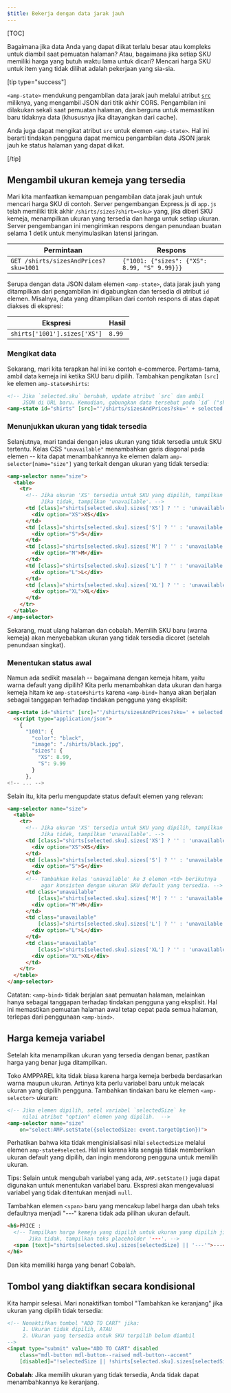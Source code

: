 ```yaml
---
$title: Bekerja dengan data jarak jauh
---
```


[TOC]

Bagaimana jika data Anda yang dapat diikat terlalu besar atau kompleks untuk diambil saat pemuatan halaman? Atau, bagaimana jika setiap SKU memiliki harga yang butuh waktu lama untuk dicari? Mencari harga SKU untuk item yang tidak dilihat adalah pekerjaan yang sia-sia.

[tip type="success"]

`<amp-state>` mendukung pengambilan data jarak jauh melalui atribut [`src`](/id/docs/reference/components/amp-bind.html#attributes) miliknya, yang mengambil JSON dari titik akhir CORS. Pengambilan ini dilakukan sekali saat pemuatan halaman, dan berguna untuk memastikan baru tidaknya data (khususnya jika ditayangkan dari cache).

Anda juga dapat mengikat atribut `src` untuk elemen `<amp-state>`. Hal ini berarti tindakan pengguna dapat memicu pengambilan data JSON jarak jauh ke status halaman yang dapat diikat.

[/tip]

## Mengambil ukuran kemeja yang tersedia

Mari kita manfaatkan kemampuan pengambilan data jarak jauh untuk mencari harga SKU di contoh. Server pengembangan Express.js di `app.js` telah memiliki titik akhir `/shirts/sizes?shirt=<sku>` yang, jika diberi SKU kemeja, menampilkan ukuran yang tersedia dan harga untuk setiap ukuran. Server pengembangan ini mengirimkan respons dengan penundaan buatan selama 1 detik untuk menyimulasikan latensi jaringan.

|  Permintaan                              |  Respons |
|---------------------------------------|-----------|
| `GET /shirts/sizesAndPrices?sku=1001` | `{"1001: {"sizes": {"XS": 8.99, "S" 9.99}}}` |

Serupa dengan data JSON dalam elemen `<amp-state>`, data jarak jauh yang ditampilkan dari pengambilan ini digabungkan dan tersedia di atribut `id` elemen. Misalnya, data yang ditampilkan dari contoh respons di atas dapat diakses di ekspresi:


|  Ekspresi                  |  Hasil |
|------------------------------|---------|
| `shirts['1001'].sizes['XS']` | `8.99`  |

### Mengikat data

Sekarang, mari kita terapkan hal ini ke contoh e-commerce. Pertama-tama, ambil data kemeja ini ketika SKU baru dipilih. Tambahkan pengikatan `[src]` ke elemen `amp-state#shirts`:

```html
<!-- Jika `selected.sku` berubah, update atribut `src` dan ambil
     JSON di URL baru. Kemudian, gabungkan data tersebut pada `id` ("shirts"). -->
<amp-state id="shirts" [src]="'/shirts/sizesAndPrices?sku=' + selected.sku">
```

### Menunjukkan ukuran yang tidak tersedia

Selanjutnya, mari tandai dengan jelas ukuran yang tidak tersedia untuk SKU tertentu. Kelas CSS `"unavailable"` menambahkan garis diagonal pada elemen -- kita dapat menambahkannya ke elemen dalam `amp-selector[name="size"]` yang terkait dengan ukuran yang tidak tersedia:

```html
<amp-selector name="size">
  <table>
    <tr>
      <!-- Jika ukuran 'XS' tersedia untuk SKU yang dipilih, tampilkan string kosong.
           Jika tidak, tampilkan 'unavailable'. -->
      <td [class]="shirts[selected.sku].sizes['XS'] ? '' : 'unavailable'">
        <div option="XS">XS</div>
      </td>
      <td [class]="shirts[selected.sku].sizes['S'] ? '' : 'unavailable'">
        <div option="S">S</div>
      </td>
      <td [class]="shirts[selected.sku].sizes['M'] ? '' : 'unavailable'">
        <div option="M">M</div>
      </td>
      <td [class]="shirts[selected.sku].sizes['L'] ? '' : 'unavailable'">
        <div option="L">L</div>
      </td>
      <td [class]="shirts[selected.sku].sizes['XL'] ? '' : 'unavailable'">
        <div option="XL">XL</div>
      </td>
    </tr>
  </table>
</amp-selector>
```

Sekarang, muat ulang halaman dan cobalah. Memilih SKU baru (warna kemeja) akan menyebabkan ukuran yang tidak tersedia dicoret (setelah penundaan singkat).

### Menentukan status awal

Namun ada sedikit masalah -- bagaimana dengan kemeja hitam, yaitu warna default yang dipilih?  Kita perlu menambahkan data ukuran dan harga kemeja hitam ke `amp-state#shirts` karena `<amp-bind>` hanya akan berjalan sebagai tanggapan terhadap tindakan pengguna yang eksplisit:

```html
<amp-state id="shirts" [src]="'/shirts/sizesAndPrices?sku=' + selected.sku">
  <script type="application/json">
    {
      "1001": {
        "color": "black",
        "image": "./shirts/black.jpg",
        "sizes": {
          "XS": 8.99,
          "S": 9.99
        }
      },
<!-- ... -->
```

Selain itu, kita perlu mengupdate status default elemen yang relevan:

```html
<amp-selector name="size">
  <table>
    <tr>
      <!-- Jika ukuran 'XS' tersedia untuk SKU yang dipilih, tampilkan string kosong.
           Jika tidak, tampilkan 'unavailable'. -->
      <td [class]="shirts[selected.sku].sizes['XS'] ? '' : 'unavailable'">
        <div option="XS">XS</div>
      </td>
      <td [class]="shirts[selected.sku].sizes['S'] ? '' : 'unavailable'">
        <div option="S">S</div>
      </td>
      <!-- Tambahkan kelas 'unavailable' ke 3 elemen <td> berikutnya
           agar konsisten dengan ukuran SKU default yang tersedia. -->
      <td class="unavailable"
          [class]="shirts[selected.sku].sizes['M'] ? '' : 'unavailable'">
        <div option="M">M</div>
      </td>
      <td class="unavailable"
          [class]="shirts[selected.sku].sizes['L'] ? '' : 'unavailable'">
        <div option="L">L</div>
      </td>
      <td class="unavailable"
          [class]="shirts[selected.sku].sizes['XL'] ? '' : 'unavailable'">
        <div option="XL">XL</div>
      </td>
    </tr>
  </table>
</amp-selector>
```

Catatan: `<amp-bind>` tidak berjalan saat pemuatan halaman, melainkan hanya sebagai tanggapan terhadap tindakan pengguna yang eksplisit. Hal ini memastikan pemuatan halaman awal tetap cepat pada semua halaman, terlepas dari penggunaan `<amp-bind>`.

## Harga kemeja variabel

Setelah kita menampilkan ukuran yang tersedia dengan benar, pastikan harga yang benar juga ditampilkan.

Toko AMPPAREL kita tidak biasa karena harga kemeja berbeda berdasarkan warna maupun ukuran. Artinya kita perlu variabel baru untuk melacak ukuran yang dipilih pengguna. Tambahkan tindakan baru ke elemen `<amp-selector>` ukuran:

```html
<!-- Jika elemen dipilih, setel variabel `selectedSize` ke
     nilai atribut "option" elemen yang dipilih.  -->
<amp-selector name="size"
    on="select:AMP.setState({selectedSize: event.targetOption})">
```

Perhatikan bahwa kita tidak menginisialisasi nilai `selectedSize` melalui elemen `amp-state#selected`. Hal ini karena kita sengaja tidak memberikan ukuran default yang dipilih, dan ingin mendorong pengguna untuk memilih ukuran.

Tips: Selain untuk mengubah variabel yang ada, `AMP.setState()` juga dapat digunakan untuk menentukan variabel baru. Ekspresi akan mengevaluasi variabel yang tidak ditentukan menjadi `null`.

Tambahkan elemen `<span>` baru yang mencakup label harga dan ubah teks defaultnya menjadi "---" karena tidak ada pilihan ukuran default.

```html
<h6>PRICE :
  <!-- Tampilkan harga kemeja yang dipilih untuk ukuran yang dipilih jika tersedia.
       Jika tidak, tampilkan teks placeholder '---'. -->
  <span [text]="shirts[selected.sku].sizes[selectedSize] || '---'">---</span>
</h6>
```

Dan kita memiliki harga yang benar! Cobalah.

## Tombol yang diaktifkan secara kondisional

Kita hampir selesai. Mari nonaktifkan tombol "Tambahkan ke keranjang" jika ukuran yang dipilih tidak tersedia:

```html
<!-- Nonaktifkan tombol "ADD TO CART" jika:
     1. Ukuran tidak dipilih, ATAU
     2. Ukuran yang tersedia untuk SKU terpilih belum diambil
-->
<input type="submit" value="ADD TO CART" disabled
    class="mdl-button mdl-button--raised mdl-button--accent"
    [disabled]="!selectedSize || !shirts[selected.sku].sizes[selectedSize]">
```

**Cobalah**:  Jika memilih ukuran yang tidak tersedia, Anda tidak dapat menambahkannya ke keranjang.
